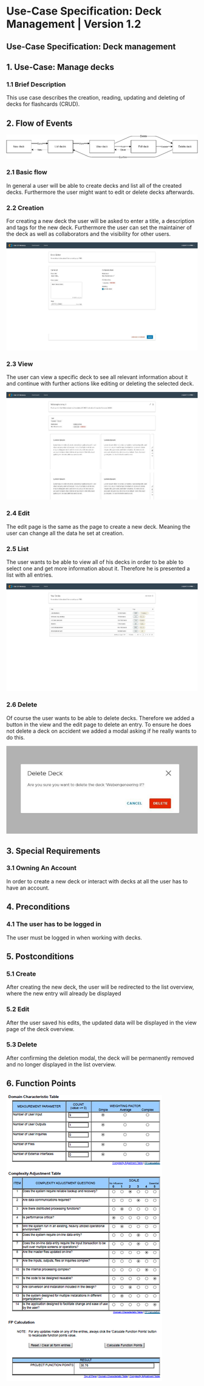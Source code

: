 # Use-Case Specification: Deck Management | Version 1.2
## Use-Case Specification: Deck management

## 1. Use-Case: Manage decks

### 1.1 Brief Description

This use case describes the creation, reading, updating and deleting of decks for flashcards (CRUD).

## 2. Flow of Events

![flow_of_events](img/flow.png)

### 2.1 Basic flow

In general a user will be able to create decks and list all of the created decks. Furthermore the user might want to edit or delete decks afterwards.

### 2.2 Creation  

For creating a new deck the user will be asked to enter a title, a description and tags for the new deck. Furthermore the user can set the maintainer of the deck as well as collaborators and the visibility for other users.

![add](img/edit.jpg)

### 2.3 View

The user can view a specific deck to see all relevant information about it and continue with further actions like editing or deleting the selected deck.

![view](img/view.jpg)

### 2.4 Edit

The edit page is the same as the page to create a new deck. Meaning the user can change all the data he set at creation.

### 2.5 List

The user wants to be able to view all of his decks in order to be able to select one and get more information about it. Therefore he is presented a list with all entries.

![list](img/list.jpg)

### 2.6 Delete

Of course the user wants to be able to delete decks. Therefore we added a button in the view and the edit page to delete an entry. To ensure he does not delete a deck on accident we added a modal asking if he really wants to do this.

![delete](img/delete.jpg)

## 3. Special Requirements

### 3.1 Owning An Account
        
In order to create a new deck or interact with decks at all the user has to have an account.

## 4. Preconditions

### 4.1 The user has to be logged in

The user must be logged in when working with decks.

## 5. Postconditions

### 5.1 Create

After creating the new deck, the user will be redirected to the list overview, where the new entry will already be displayed

### 5.2 Edit

After the user saved his edits, the updated data will be displayed in the view page of the deck overview.

### 5.3 Delete

After confirming the deletion modal, the deck will be permanently removed and no longer displayed in the list overview.

## 6. Function Points

![add](img/FP_ManageDecks.PNG)